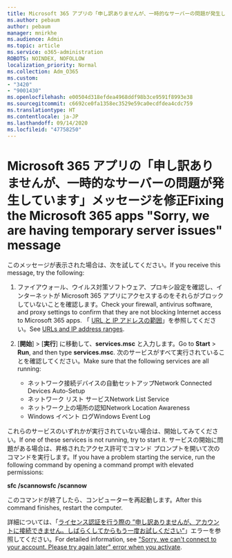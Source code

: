 ```yaml
---
title: Microsoft 365 アプリの「申し訳ありませんが、一時的なサーバーの問題が発生しています」メッセージの修正
ms.author: pebaum
author: pebaum
manager: mnirkhe
ms.audience: Admin
ms.topic: article
ms.service: o365-administration
ROBOTS: NOINDEX, NOFOLLOW
localization_priority: Normal
ms.collection: Adm_O365
ms.custom:
- "3420"
- "9001430"
ms.openlocfilehash: e00504d318efdea4968ddf98b3ce9591f8993e38
ms.sourcegitcommit: c6692ce0fa1358ec3529e59ca0ecdfdea4cdc759
ms.translationtype: HT
ms.contentlocale: ja-JP
ms.lasthandoff: 09/14/2020
ms.locfileid: "47758250"
---
```

# <a name="fixing-the-microsoft-365-apps-sorry-we-are-having-temporary-server-issues-message"></a><span data-ttu-id="83c56-102">Microsoft 365 アプリの「申し訳ありませんが、一時的なサーバーの問題が発生しています」メッセージを修正</span><span class="sxs-lookup"><span data-stu-id="83c56-102">Fixing the Microsoft 365 apps "Sorry, we are having temporary server issues" message</span></span>

<span data-ttu-id="83c56-103">このメッセージが表示された場合は、次を試してください。</span><span class="sxs-lookup"><span data-stu-id="83c56-103">If you receive this message, try the following:</span></span>

1. <span data-ttu-id="83c56-104">ファイアウォール、ウイルス対策ソフトウェア、プロキシ設定を確認し、インターネットが Microsoft 365 アプリにアクセスするのをそれらがブロックしていないことを確認します。</span><span class="sxs-lookup"><span data-stu-id="83c56-104">Check your firewall, antivirus software, and proxy settings to confirm that they are not blocking Internet access to Microsoft 365 apps.</span></span> <span data-ttu-id="83c56-105">「 [URL と IP アドレスの範囲](https://docs.microsoft.com/office365/enterprise/urls-and-ip-address-ranges)」を参照してください。</span><span class="sxs-lookup"><span data-stu-id="83c56-105">See [URLs and IP address ranges](https://docs.microsoft.com/office365/enterprise/urls-and-ip-address-ranges).</span></span>

2. <span data-ttu-id="83c56-106">[**開始**] > [**実行**] に移動して、**services.msc** と入力します。</span><span class="sxs-lookup"><span data-stu-id="83c56-106">Go to **Start** > **Run**, and then type **services.msc**.</span></span> <span data-ttu-id="83c56-107">次のサービスがすべて実行されていることを確認してください。</span><span class="sxs-lookup"><span data-stu-id="83c56-107">Make sure that the following services are all running:</span></span>
    - <span data-ttu-id="83c56-108">ネットワーク接続デバイスの自動セットアップ</span><span class="sxs-lookup"><span data-stu-id="83c56-108">Network Connected Devices Auto-Setup</span></span>
    - <span data-ttu-id="83c56-109">ネットワーク リスト サービス</span><span class="sxs-lookup"><span data-stu-id="83c56-109">Network List Service</span></span>
    - <span data-ttu-id="83c56-110">ネットワーク上の場所の認知</span><span class="sxs-lookup"><span data-stu-id="83c56-110">Network Location Awareness</span></span>
    - <span data-ttu-id="83c56-111">Windows イベント ログ</span><span class="sxs-lookup"><span data-stu-id="83c56-111">Windows Event Log</span></span>

<span data-ttu-id="83c56-112">これらのサービスのいずれかが実行されていない場合は、開始してみてください。</span><span class="sxs-lookup"><span data-stu-id="83c56-112">If one of these services is not running, try to start it.</span></span> <span data-ttu-id="83c56-113">サービスの開始に問題がある場合は、昇格されたアクセス許可でコマンド プロンプトを開いて次のコマンドを実行します。</span><span class="sxs-lookup"><span data-stu-id="83c56-113">If you have a problem starting the service, run the following command by opening a command prompt with elevated permissions:</span></span>

<span data-ttu-id="83c56-114">**sfc /scannow**</span><span class="sxs-lookup"><span data-stu-id="83c56-114">**sfc /scannow**</span></span>

<span data-ttu-id="83c56-115">このコマンドが終了したら、コンピューターを再起動します。</span><span class="sxs-lookup"><span data-stu-id="83c56-115">After this command finishes, restart the computer.</span></span>

<span data-ttu-id="83c56-116">詳細については、「[ライセンス認証を行う際の ”申し訳ありませんが、アカウントに接続できません。しばらくしてからもう一度お試しください”](https://docs.microsoft.com/office/troubleshoot/activation-installation/issue-when-activate-office-from-office-365)」エラーを参照してください。</span><span class="sxs-lookup"><span data-stu-id="83c56-116">For detailed information, see ["Sorry, we can't connect to your account. Please try again later" error when you activate](https://docs.microsoft.com/office/troubleshoot/activation-installation/issue-when-activate-office-from-office-365).</span></span>